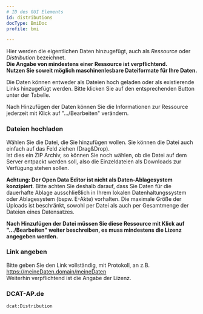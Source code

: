 ```yaml
---
# ID des GUI Elements
id: distributions
docType: BmiDoc
profile: bmi

---
```


Hier werden die eigentlichen Daten hinzugefügt, auch als *Ressource* oder *Distribution* bezeichnet.<br />
**Die Angabe von mindestens einer Ressource ist verpflichtend.**<br />
**Nutzen Sie soweit möglich maschinenlesbare Dateiformate für Ihre Daten.**

Die Daten können entweder als Dateien hoch geladen oder als existierende Links hinzugefügt werden.
Bitte klicken Sie auf den entsprechenden Button unter der Tabelle.

Nach Hinzufügen der Daten können Sie die Informationen zur Ressource jederzeit mit Klick auf ".../Bearbeiten" verändern.

### Dateien hochladen
Wählen Sie die Datei, die Sie hinzufügen wollen. Sie können die Datei auch einfach auf das Feld ziehen (Drag&Drop).<br />
Ist dies ein ZIP Archiv, so können Sie noch wählen, ob die Datei auf dem Server entpackt werden soll, also die Einzeldateien als Downloads zur Verfügung stehen sollen.

**Achtung: Der Open Data Editor ist nicht als Daten-Ablagesystem konzipiert**. Bitte achten Sie deshalb darauf, dass Sie Daten für die dauerhafte Ablage ausschließlich in Ihrem lokalen Datenhaltungssystem oder Ablagesystem (bspw. E-Akte) vorhalten. Die maximale Größe der Uploads ist beschränkt, sowohl per Datei als auch per Gesamtmenge der Dateien eines Datensatzes.

**Nach Hinzufügen der Datei müssen Sie diese Ressource mit Klick auf ".../Bearbeiten" weiter beschreiben, es muss mindestens die Lizenz angegeben werden.**

### Link angeben
Bitte geben Sie den Link vollständig, mit Protokoll, an z.B. https://meineDaten.domain/meineDaten<br />
Weiterhin verpflichtend ist die Angabe der Lizenz.

### DCAT-AP.de
`dcat:Distribution`
